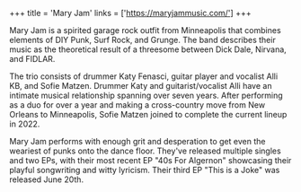 +++
title = 'Mary Jam'
links = ['https://maryjammusic.com/']
+++

Mary Jam is a spirited garage rock outfit from Minneapolis that combines elements of DIY Punk, Surf Rock, and Grunge. The band describes their music as the theoretical result of a threesome between Dick Dale, Nirvana, and FIDLAR.

The trio consists of drummer Katy Fenasci, guitar player and vocalist Alli KB, and Sofie Matzen. Drummer Katy and guitarist/vocalist Alli have an intimate musical relationship spanning over seven years. After performing as a duo for over a year and making a cross-country move from New Orleans to Minneapolis, Sofie Matzen joined to complete the current lineup in 2022.

Mary Jam performs with enough grit and desperation to get even the weariest of punks onto the dance floor. They've released multiple singles and two EPs, with their most recent EP "40s For Algernon" showcasing their playful songwriting and witty lyricism. Their third EP "This is a Joke" was released June 20th.
